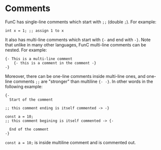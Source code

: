 # Comments
FunC has single-line comments which start with `;;` (double `;`). For example:
```func
int x = 1; ;; assign 1 to x
```

It also has multi-line comments which start with `{-` and end with `-}`. Note that unlike in many other languages, FunC multi-line comments can be nested. For example:
```func
{- This is a multi-line comment
    {- this is a comment in the comment -}
-}
```

Moreover, there can be one-line comments inside multi-line ones, and one-line comments `;;` are "stronger" than multiline `{- -}`. In other words in the following example:

```func
{-
  Start of the comment

;; this comment ending is itself commented -> -}

const a = 10;
;; this comment begining is itself commented -> {-

  End of the comment
-}
```

`const a = 10;` is inside multiline comment and is commented out.
